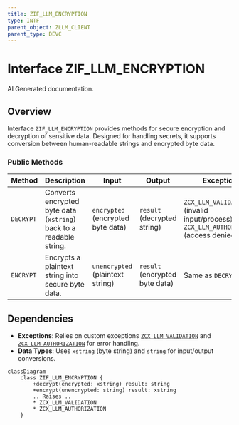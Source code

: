 ```yaml
---
title: ZIF_LLM_ENCRYPTION
type: INTF
parent_object: ZLLM_CLIENT
parent_type: DEVC
---
```


# Interface ZIF_LLM_ENCRYPTION

AI Generated documentation.

## Overview  

Interface `ZIF_LLM_ENCRYPTION` provides methods for secure encryption and decryption of sensitive data. Designed for handling secrets, it supports conversion between human-readable strings and encrypted byte data.  

### Public Methods  

| **Method** | **Description** | **Input** | **Output** | **Exceptions** |  
|------------|-----------------|-----------|------------|----------------|  
| `DECRYPT` | Converts encrypted byte data (`xstring`) back to a readable string. | `encrypted` (encrypted byte data) | `result` (decrypted string) | `ZCX_LLM_VALIDATION` (invalid input/process), `ZCX_LLM_AUTHORIZATION` (access denied) |  
| `ENCRYPT` | Encrypts a plaintext string into secure byte data. | `unencrypted` (plaintext string) | `result` (encrypted byte data) | Same as `DECRYPT` |  

## Dependencies  

- **Exceptions**: Relies on custom exceptions [`ZCX_LLM_VALIDATION`](#) and [`ZCX_LLM_AUTHORIZATION`](#) for error handling.  
- **Data Types**: Uses `xstring` (byte string) and `string` for input/output conversions.  

```mermaid  
classDiagram  
    class ZIF_LLM_ENCRYPTION {  
        +decrypt(encrypted: xstring) result: string  
        +encrypt(unencrypted: string) result: xstring  
        .. Raises ..  
        * ZCX_LLM_VALIDATION  
        * ZCX_LLM_AUTHORIZATION  
    }  
```
